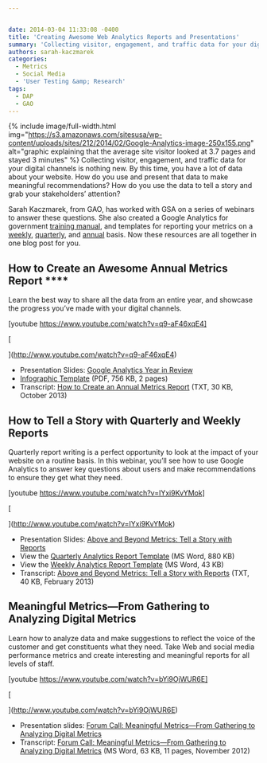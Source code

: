 ```yaml
---


date: 2014-03-04 11:33:08 -0400
title: 'Creating Awesome Web Analytics Reports and Presentations'
summary: 'Collecting visitor, engagement, and traffic data for your digital channels is nothing new. By this time, you have a lot of data about your website. How do you use and present that data to make meaningful recommendations? How'
authors: sarah-kaczmarek
categories:
  - Metrics
  - Social Media
  - 'User Testing &amp; Research'
tags:
  - DAP
  - GAO
---
```


{% include image/full-width.html img="https://s3.amazonaws.com/sitesusa/wp-content/uploads/sites/212/2014/02/Google-Analytics-image-250x155.png" alt="graphic explaining that the average site visitor looked at 3.7 pages and stayed 3 minutes" %}
Collecting visitor, engagement, and traffic data for your digital channels is nothing new. By this time, you have a lot of data about your website. How do you use and present that data to make meaningful recommendations? How do you use the data to tell a story and grab your stakeholders’ attention?

Sarah Kaczmarek, from GAO, has worked with GSA on a series of webinars to answer these questions. She also created a Google Analytics for government [training manual](https://s3.amazonaws.com/sitesusa/wp-content/uploads/sites/212/2014/05/2ND_EDITION__GOOGLE_ANALYTICS_FOR_GOVERNMENT_TRAINING_MANUAL-4.pdf), and templates for reporting your metrics on a [weekly](https://s3.amazonaws.com/sitesusa/wp-content/uploads/sites/212/2014/03/google-analytics-sample-weekly-report.docx), [quarterly](https://s3.amazonaws.com/sitesusa/wp-content/uploads/sites/212/2014/03/google-analytics-sample-quarterly-report.docx), and [annual](https://s3.amazonaws.com/sitesusa/wp-content/uploads/sites/212/2014/03/google-analytics-template.pdf) basis. Now these resources are all together in one blog post for you.

## How to Create an Awesome Annual Metrics Report ****

Learn the best way to share all the data from an entire year, and showcase the progress you’ve made with your digital channels.

[youtube https://www.youtube.com/watch?v=q9-aF46xqE4]
  
[
  
](http://www.youtube.com/watch?v=q9-aF46xqE4) 

  * Presentation Slides: [Google Analytics Year in Review](http://prezi.com/wy2flvzotlos/google-analytics-year-in-review-for-gsa/?utm_campaign=share&utm_medium=copy)
  * [Infographic Template](https://s3.amazonaws.com/sitesusa/wp-content/uploads/sites/212/2014/03/google-analytics-template.pdf) (PDF, 756 KB, 2 pages)
  * Transcript: [How to Create an Annual Metrics Report](https://s3.amazonaws.com/sitesusa/wp-content/uploads/sites/212/2014/03/how-to-create-an-annual-report-transcript.docx) (TXT, 30 KB, October 2013)

## **How to Tell a Story with Quarterly and Weekly Reports** 

Quarterly report writing is a perfect opportunity to look at the impact of your website on a routine basis. In this webinar, you’ll see how to use Google Analytics to answer key questions about users and make recommendations to ensure they get what they need.

[youtube https://www.youtube.com/watch?v=IYxi9KvYMok]
  
[
  
](http://www.youtube.com/watch?v=IYxi9KvYMok) 

  * Presentation Slides: [Above and Beyond Metrics: Tell a Story with Reports](http://prezi.com/gn9m4ens8fua/above-beyond-metrics-tell-a-story-with-reports)
  * View the [Quarterly Analytics Report Template](https://s3.amazonaws.com/sitesusa/wp-content/uploads/sites/212/2014/03/google-analytics-sample-quarterly-report.docx) (MS Word, 880 KB)
  * View the [Weekly Analytics Report Template](https://s3.amazonaws.com/sitesusa/wp-content/uploads/sites/212/2014/03/google-analytics-sample-weekly-report.docx) (MS Word, 43 KB)
  * Transcript: [Above and Beyond Metrics: Tell a Story with Reports](https://s3.amazonaws.com/sitesusa/wp-content/uploads/sites/212/2014/03/beyond-metrics-transcript.docx) (TXT, 40 KB, February 2013)

## Meaningful Metrics—From Gathering to Analyzing Digital Metrics

Learn how to analyze data and make suggestions to reflect the voice of the customer and get constituents what they need. Take Web and social media performance metrics and create interesting and meaningful reports for all levels of staff.

[youtube https://www.youtube.com/watch?v=bYi9OjWUR6E]
  
[
  
](http://www.youtube.com/watch?v=bYi9OjWUR6E) 

  * Presentation slides: [Forum Call: Meaningful Metrics—From Gathering to Analyzing Digital Metrics](http://prezi.com/xpbsiej32l1s/metrics-progress/)
  * Transcript: [Forum Call: Meaningful Metrics—From Gathering to Analyzing Digital Metrics](https://s3.amazonaws.com/sitesusa/wp-content/uploads/sites/212/2014/03/forum-call-meaningful-metrics-transcript.docx) (MS Word, 63 KB, 11 pages, November 2012)